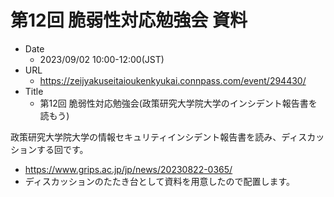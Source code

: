 # 第12回 脆弱性対応勉強会 資料

- Date
  - 2023/09/02 10:00-12:00(JST)
- URL
  - https://zeijyakuseitaioukenkyukai.connpass.com/event/294430/
- Title
  - 第12回 脆弱性対応勉強会(政策研究大学院大学のインシデント報告書を読もう)

政策研究大学院大学の情報セキュリティインシデント報告書を読み、ディスカッションする回です。
- https://www.grips.ac.jp/jp/news/20230822-0365/
- ディスカッションのたたき台として資料を用意したので配置します。
